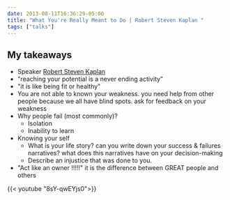 ```yaml
--- 
date: 2013-08-11T16:36:29-05:00
title: "What You're Really Meant to Do | Robert Steven Kaplan "
tags: ["talks"]
---
```


## My takeaways

- Speaker [Robert Steven Kaplan][1]
- "reaching your potential is a never ending activity"
- "it is like being fit or healthy"
- You are not able to known your weakness. you need help from other 
  people because we all have blind spots. ask for feedback on your weakness
- Why people fail (most commonly)?
  - Isolation
  - Inability to learn
- Knowing your self
  - What is your life story? can you write down your success & failures narratives? 
  what does this narratives have on your decision-making
  - Describe an injustice that was done to you.
- "Act like an owner !!!!!"
   it is the difference between GREAT people and others


{{< youtube "8sY-qwEYjs0">}}



[1]:https://en.wikipedia.org/wiki/Robert_Steven_Kaplan  